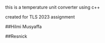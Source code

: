 this is a temperature unit converter using c++ 

created for TLS 2023 assignment

##Hilmi Musyaffa

##Resnick

